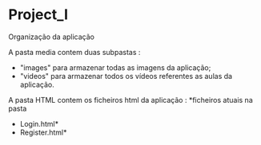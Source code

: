 # Project_I

Organização da aplicação

A pasta media contem duas subpastas :
- "images" para armazenar todas as imagens da aplicação;
- "videos" para armazenar todos os vídeos referentes as aulas da aplicação.


A pasta HTML contem os ficheiros html da aplicação : *ficheiros atuais na pasta 
- Login.html*
- Register.html*
